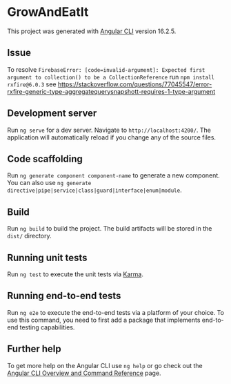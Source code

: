 # GrowAndEatIt

This project was generated with [Angular CLI](https://github.com/angular/angular-cli) version 16.2.5.

## Issue
To resolve `FirebaseError: [code=invalid-argument]: Expected first argument to collection() to be a CollectionReference`
run `npm install rxfire@6.0.3`
see https://stackoverflow.com/questions/77045547/error-rxfire-generic-type-aggregatequerysnapshott-requires-1-type-argument

## Development server

Run `ng serve` for a dev server. Navigate to `http://localhost:4200/`. The application will automatically reload if you change any of the source files.

## Code scaffolding

Run `ng generate component component-name` to generate a new component. You can also use `ng generate directive|pipe|service|class|guard|interface|enum|module`.

## Build

Run `ng build` to build the project. The build artifacts will be stored in the `dist/` directory.

## Running unit tests

Run `ng test` to execute the unit tests via [Karma](https://karma-runner.github.io).

## Running end-to-end tests

Run `ng e2e` to execute the end-to-end tests via a platform of your choice. To use this command, you need to first add a package that implements end-to-end testing capabilities.

## Further help

To get more help on the Angular CLI use `ng help` or go check out the [Angular CLI Overview and Command Reference](https://angular.io/cli) page.
